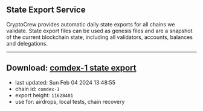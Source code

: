 ## State Export Service
CryptoCrew provides automatic daily state exports for all chains we validate. State export files can be used as genesis files and are a snapshot of the current blockchain state, including all validators, accounts, balances and delegations.

---
**Download: [comdex-1 state export](https://dl.ccvalidators.com/SERVICE/comdex/comdex-1_export_11628481.json)**
---

- last updated: Sun Feb 04 2024 13:48:55
- chain id: `comdex-1`
- export height: `11628481`
- use for: airdrops, local tests, chain recovery
